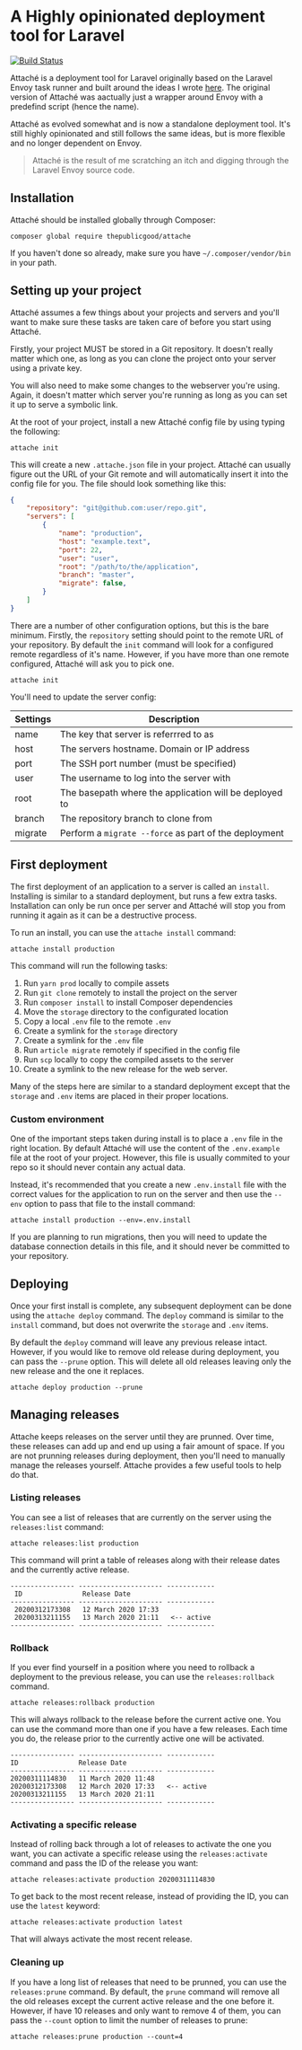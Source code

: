 # A Highly opinionated deployment tool for Laravel

[![Build Status](https://travis-ci.org/tpg/attache.svg?branch=master)](https://travis-ci.org/tpg/attache)

Attaché is a deployment tool for Laravel originally based on the Laravel Envoy task runner and built around the ideas I wrote [here](https://medium.com/@warrickbayman/zero-downtime-laravel-deployments-with-envoy-version-2-227c8259e31c). The original version of Attaché was aactually just a wrapper around Envoy with a predefind script (hence the name).

Attaché as evolved somewhat and is now a standalone deployment tool. It's still highly opinionated and still follows the same ideas, but is more flexible and no longer dependent on Envoy.

> Attaché is the result of me scratching an itch and digging through the Laravel Envoy source code.

## Installation
Attaché should be installed globally through Composer:

```
composer global require thepublicgood/attache
```

If you haven't done so already, make sure you have `~/.composer/vendor/bin` in your path.

## Setting up your project
Attaché assumes a few things about your projects and servers and you'll want to make sure these tasks are taken care of before you start using Attaché.

Firstly, your project MUST be stored in a Git repository. It doesn't really matter which one, as long as you can clone the project onto your server using a private key.

You will also need to make some changes to the webserver you're using. Again, it doesn't matter which server you're running as long as you can set it up to serve a symbolic link.

At the root of your project, install a new Attaché config file by using typing the following:

```
attache init
```

This will create a new `.attache.json` file in your project. Attaché can usually figure out the URL of your Git remote and will automatically insert it into the config file for you. The file should look something like this:

```json
{
    "repository": "git@github.com:user/repo.git",
    "servers": [
        {
            "name": "production",
            "host": "example.text",
            "port": 22,
            "user": "user",
            "root": "/path/to/the/application",
            "branch": "master",
            "migrate": false,
        }
    ]
}
```

There are a number of other configuration options, but this is the bare minimum. Firstly, the `repository` setting should point to the remote URL of your repository. By default the `init` command will look for a configured remote regardless of it's name. However, if you have more than one remote configured, Attaché will ask you to pick one.

```
attache init
```

You'll need to update the server config:

| Settings | Description                                            |
|----------|--------------------------------------------------------|
| name     | The key that server is referrred to as                 |
| host     | The servers hostname. Domain or IP address             |
| port     | The SSH port number (must be specified)                |
| user     | The username to log into the server with               |
| root     | The basepath where the application will be deployed to |
| branch   | The repository branch to clone from                    |
| migrate  | Perform a `migrate --force` as part of the deployment  |

## First deployment

The first deployment of an application to a server is called an `install`. Installing is similar to a standard deployment, but runs a few extra tasks. Installation can only be run once per server and Attaché will stop you from running it again as it can be a destructive process.

To run an install, you can use the `attache install` command:

```
attache install production
```

This command will run the following tasks:

1. Run `yarn prod` locally to compile assets
2. Run `git clone` remotely to install the project on the server
3. Run `composer install` to install Composer dependencies
4. Move the `storage` directory to the configurated location
4. Copy a local `.env` file to the remote `.env`
5. Create a symlink for the `storage` directory
6. Create a symlink for the `.env` file
7. Run `article migrate` remotely if specified in the config file
8. Run `scp` locally to copy the compiled assets to the server
9. Create a symlink to the new release for the web server.

Many of the steps here are similar to a standard deployment except that the `storage` and `.env` items are placed in their proper locations.

### Custom environment
One of the important steps taken during install is to place a `.env` file in the right location. By default Attaché will use the content of the `.env.example` file at the root of your project. However, this file is usually commited to your repo so it should never contain any actual data.

Instead, it's recommended that you create a new `.env.install` file with the correct values for the application to run on the server and then use the `--env` option to pass that file to the install command:

```
attache install production --env=.env.install
```

If you are planning to run migrations, then you will need to update the database connection details in this file, and it should never be committed to your repository.

## Deploying
Once your first install is complete, any subsequent deployment can be done using the `attache deploy` command. The `deploy` command is similar to the `install` command, but does not overwrite the `storage` and `.env` items.

By default the `deploy` command will leave any previous release intact. However, if you would like to remove old release during deployment, you can pass the `--prune` option. This will delete all old releases leaving only the new release and the one it replaces.

```
attache deploy production --prune
```

## Managing releases
Attache keeps releases on the server until they are prunned. Over time, these releases can add up and end up using a fair amount of space. If you are not prunning releases during deployment, then you'll need to manually manage the releases yourself. Attache provides a few useful tools to help do that.

### Listing releases
You can see a list of releases that are currently on the server using the `releases:list` command:

```
attache releases:list production
```

This command will print a table of releases along with their release dates and the currently active release.

```
---------------- --------------------- ------------
 ID               Release Date
---------------- --------------------- ------------
 20200312173308   12 March 2020 17:33
 20200313211155   13 March 2020 21:11   <-- active
---------------- --------------------- ------------
```

### Rollback

If you ever find yourself in a position where you need to rollback a deployment to the previous release, you can use the `releases:rollback` command.

```
attache releases:rollback production
```

This will always rollback to the release before the current active one. You can use the command more than one if you have a few releases. Each time you do, the release prior to the currently active one will be activated.

```
---------------- --------------------- ------------
ID               Release Date
---------------- --------------------- ------------
20200311114830   11 March 2020 11:48
20200312173308   12 March 2020 17:33   <-- active
20200313211155   13 March 2020 21:11
---------------- --------------------- ------------
```

### Activating a specific release

Instead of rolling back through a lot of releases to activate the one you want, you can activate a specific release using the `releases:activate` command and pass the ID of the release you want:

```
attache releases:activate production 20200311114830
```

To get back to the most recent release, instead of providing the ID, you can use the `latest` keyword:

```
attache releases:activate production latest
```

That will always activate the most recent release.

### Cleaning up

If you have a long list of releases that need to be prunned, you can use the `releases:prune` command. By default, the `prune` command will remove all the old releases except the current active release and the one before it. However, if have 10 releases and only want to remove 4 of them, you can pass the `--count` option to limit the number of releases to prune:

```
attache releases:prune production --count=4
```
